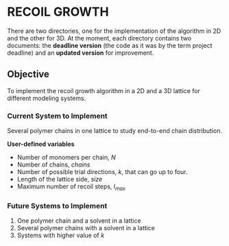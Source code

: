 # RECOIL GROWTH
There are two directories, one for the implementation of the algorithm in 2D and the other for 3D. At the moment, each directory contains two documents: the **deadline version** (the code as it was by the term project deadline) and an **updated version** for improvement.

## Objective
To implement the recoil growth algorithm in a 2D and a 3D lattice for different modeling systems.

### Current System to Implement
Several polymer chains in one lattice to study end-to-end chain distribution.

**User-defined variables**
* Number of monomers per chain, $N$
* Number of chains, $chains$
* Number of possible trial directions, $k$, that can go up to four.
* Length of the lattice side, $size$
* Maximum number of recoil steps, $l_{max}$

### Future Systems to Implement
1. One polymer chain and a solvent in a lattice
2. Several polymer chains with a solvent in a lattice
3. Systems with higher value of $k$
